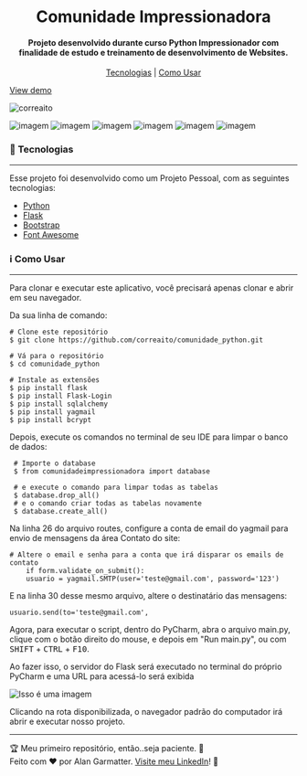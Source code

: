 <h1 align="center"> Comunidade Impressionadora </h1>
<h4 align="center">Projeto desenvolvido durante curso Python Impressionador com finalidade de estudo e treinamento de desenvolvimento de Websites.</h4>

<p align="center">
<a href="#tecnologias"> Tecnologias</a> | <a href="#informacao-uso">Como Usar</a>
</p>

[View demo](#)

<p align="left"> <img src="https://komarev.com/ghpvc/?username=correaito&label=Project%20views&color=0e75b6&style=flat" alt="correaito" /> </p>

![imagem](https://img.shields.io/badge/-Python-orange) ![imagem](https://img.shields.io/badge/-Flask-black) ![imagem](https://img.shields.io/badge/-SQLAlchemy-yellow) ![imagem](https://img.shields.io/badge/-Bootstrap-blue)  ![imagem](https://img.shields.io/badge/-HTML-red) ![imagem](https://img.shields.io/badge/-CSS-green)

<a id="tecnologias" class="anchor"></a>
### :rocket:  Tecnologias

------------
Esse projeto foi desenvolvido como um Projeto Pessoal, com as seguintes tecnologias:

- [Python](https://www.python.org/ "Heading link")
- [Flask](https://flask.palletsprojects.com/en/2.0.x/ "Heading link")
- [Bootstrap](https://getbootstrap.com/ "Heading link")
- [Font Awesome](https://fontawesome.com/ "Heading link")

<a id="informacao-uso" class="anchor"></a>
### :information_source:  Como Usar
------------
Para clonar e executar este aplicativo, você precisará apenas clonar e abrir em seu navegador. 

Da sua linha de comando:

    # Clone este repositório
    $ git clone https://github.com/correaito/comunidade_python.git
    
    # Vá para o repositório
    $ cd comunidade_python
    
    # Instale as extensões
    $ pip install flask
    $ pip install Flask-Login
    $ pip install sqlalchemy
    $ pip install yagmail
    $ pip install bcrypt
    
 Depois, execute os comandos no terminal de seu IDE para limpar o banco de dados:
 
     # Importe o database
     $ from comunidadeimpressionadora import database
     
     # e execute o comando para limpar todas as tabelas
     $ database.drop_all()
     # e o comando criar todas as tabelas novamente
     $ database.create_all()
     
 Na linha 26 do arquivo routes, configure a conta de email do yagmail para envio de mensagens da área Contato do site:
 
    # Altere o email e senha para a conta que irá disparar os emails de contato
        if form.validate_on_submit():
        usuario = yagmail.SMTP(user='teste@gmail.com', password='123') 
        
  E na linha 30 desse mesmo arquivo, altere o destinatário das mensagens:
  
    usuario.send(to='teste@gmail.com',
     
    
Agora, para executar o script, dentro do PyCharm, abra o arquivo main.py, clique com o botão direito do mouse, e depois em "Run main.py", ou com <kbd>SHIFT</kbd> + <kbd>CTRL</kbd> + <kbd>F10</kbd>.

Ao fazer isso, o servidor do Flask será executado no terminal do próprio PyCharm e uma URL para acessá-lo será exibida

![Isso é uma imagem](https://dkrn4sk0rn31v.cloudfront.net/2019/10/14171039/2019-10-14-16-06-55-image.png)

Clicando na rota disponibilizada, o navegador padrão do computador irá abrir e executar nosso projeto.

------------
:trophy: Meu primeiro repositório, então..seja paciente. :hand_over_mouth: <br>
Feito com ♥ por Alan Garmatter. [Visite meu LinkedIn](https://www.linkedin.com/in/alan-garmatter-8a05601b8/)! 👋 
